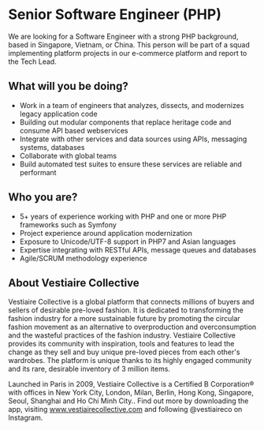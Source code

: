 # Senior Software Engineer (PHP)

We are looking for a Software Engineer with a strong PHP background, based in Singapore, Vietnam, or China. This person will be part of a squad implementing platform projects in our e-commerce platform and report to the Tech Lead.

## What will you be doing?

* Work in a team of engineers that analyzes, dissects, and modernizes legacy application code
* Building out modular components that replace heritage code and consume API based webservices
* Integrate with other services and data sources using APIs, messaging systems, databases
* Collaborate with global teams
* Build automated test suites to ensure these services are reliable and performant

## Who you are?

* 5+ years of experience working with PHP and one or more PHP frameworks such as Symfony
* Project experience around application modernization
* Exposure to Unicode/UTF-8 support in PHP7 and Asian languages
* Expertise integrating with RESTful APIs, message queues and databases
* Agile/SCRUM methodology experience

## About Vestiaire Collective

Vestiaire Collective is a global platform that connects millions of buyers and sellers of desirable pre-loved fashion. It is dedicated to transforming the fashion industry for a more sustainable future by promoting the circular fashion movement as an alternative to overproduction and overconsumption and the wasteful practices of the fashion industry. Vestiaire Collective provides its community with inspiration, tools and features to lead the change as they sell and buy unique pre-loved pieces from each other's wardrobes. The platform is unique thanks to its highly engaged community and its rare, desirable inventory of 3 million items.

Launched in Paris in 2009, Vestiaire Collective is a Certified B Corporation® with offices in New York City, London, Milan, Berlin, Hong Kong, Singapore, Seoul, Shanghai and Ho Chi Minh City.. Find out more by downloading the app, visiting www.vestiairecollective.com and following @vestiaireco on Instagram.


